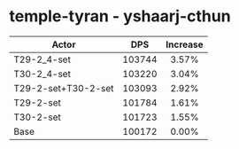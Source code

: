 # temple-tyran - yshaarj-cthun
| Actor | DPS | Increase |
|---|:---:|:---:|
|T29-2_4-set|103744|3.57%|
|T30-2_4-set|103220|3.04%|
|T29-2-set+T30-2-set|103093|2.92%|
|T29-2-set|101784|1.61%|
|T30-2-set|101723|1.55%|
|Base|100172|0.00%|
